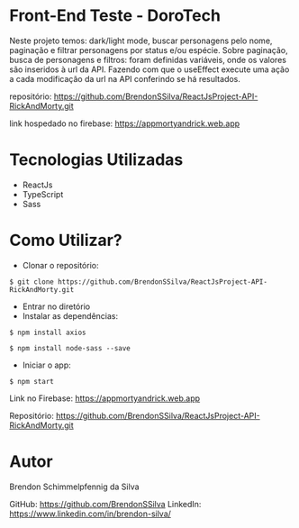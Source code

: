 # Front-End Teste - DoroTech

Neste projeto temos: dark/light mode, buscar personagens pelo nome, paginação e filtrar personagens por status e/ou espécie. 
Sobre paginação, busca de personagens e filtros: foram definidas variáveis, onde os valores são inseridos à url da API. Fazendo com que o useEffect execute uma ação a cada modificação da url na API conferindo se há resultados.

repositório: https://github.com/BrendonSSilva/ReactJsProject-API-RickAndMorty.git

link hospedado no firebase: https://appmortyandrick.web.app

# Tecnologias Utilizadas
- ReactJs
- TypeScript
- Sass

# Como Utilizar?

- Clonar o repositório:
~~~
$ git clone https://github.com/BrendonSSilva/ReactJsProject-API-RickAndMorty.git
~~~
- Entrar no diretório
- Instalar as dependências:
~~~
$ npm install axios
~~~
~~~
$ npm install node-sass --save
~~~
- Iniciar o app: 
~~~
$ npm start
~~~

Link no Firebase: https://appmortyandrick.web.app

Repositório: https://github.com/BrendonSSilva/ReactJsProject-API-RickAndMorty.git

# Autor
Brendon Schimmelpfennig da Silva

GitHub: https://github.com/BrendonSSilva
LinkedIn: https://www.linkedin.com/in/brendon-silva/